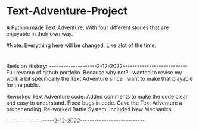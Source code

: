 # Text-Adventure-Project
A Python made Text Adventure. With four different stories that are enjoyable in their own way.


#Note: Everything here will be changed. Like alot of the time.
#

Revision History: 
--------------------2-12-2022---------------------------
Full revamp of github portfolio. Because why not? I wanted to revise my work a bit specifically the Text Adventure since I want to make that playable for the public.

Reworked Text Adventure code:
  Added comments to make the code clear and easy to understand. 
  Fixed bugs in code.
  Gave the Text Adventure a proper ending. 
  Re-worked Battle System.
  Included New Mechanics.
  
  --------------------2-12-2022---------------------------
  
